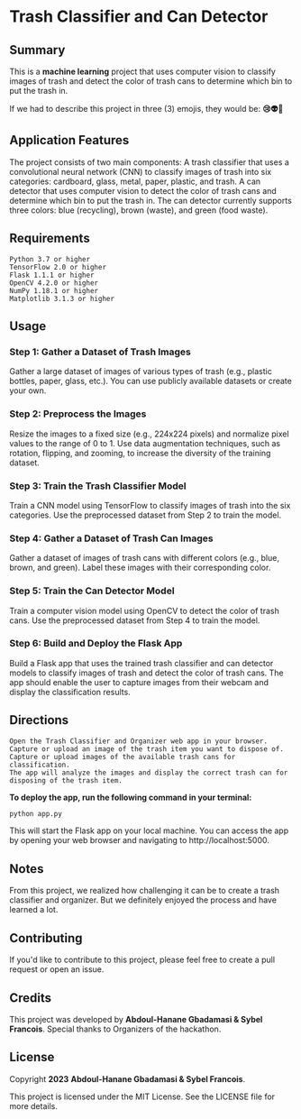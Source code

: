 # Trash Classifier and Can Detector


## Summary
This is a **machine learning** project that uses computer vision to classify images of trash and detect the color of trash cans to determine which bin to put the trash in.


If we had to describe this project in three (3) emojis, they would be: **😢👽🙏**

## Application Features
The project consists of two main components:
    A trash classifier that uses a convolutional neural network (CNN) to classify images of trash into six categories: cardboard, glass, metal, paper, plastic, and trash.
    A can detector that uses computer vision to detect the color of trash cans and determine which bin to put the trash in. The can detector currently supports three colors: blue (recycling), brown (waste), and green (food waste).



## Requirements
    Python 3.7 or higher
    TensorFlow 2.0 or higher
    Flask 1.1.1 or higher
    OpenCV 4.2.0 or higher
    NumPy 1.18.1 or higher
    Matplotlib 3.1.3 or higher
    
    
## Usage

### Step 1: Gather a Dataset of Trash Images
Gather a large dataset of images of various types of trash (e.g., plastic bottles, paper, glass, etc.). You can use publicly available datasets or create your own.

### Step 2: Preprocess the Images
Resize the images to a fixed size (e.g., 224x224 pixels) and normalize pixel values to the range of 0 to 1. Use data augmentation techniques, such as rotation, flipping, and zooming, to increase the diversity of the training dataset.

### Step 3: Train the Trash Classifier Model
Train a CNN model using TensorFlow to classify images of trash into the six categories. Use the preprocessed dataset from Step 2 to train the model.

### Step 4: Gather a Dataset of Trash Can Images
Gather a dataset of images of trash cans with different colors (e.g., blue, brown, and green). Label these images with their corresponding color.

### Step 5: Train the Can Detector Model
Train a computer vision model using OpenCV to detect the color of trash cans. Use the preprocessed dataset from Step 4 to train the model.

### Step 6: Build and Deploy the Flask App
Build a Flask app that uses the trained trash classifier and can detector models to classify images of trash and detect the color of trash cans. The app should enable the user to capture images from their webcam and display the classification results.


## Directions
    Open the Trash Classifier and Organizer web app in your browser.
    Capture or upload an image of the trash item you want to dispose of.
    Capture or upload images of the available trash cans for classification.
    The app will analyze the images and display the correct trash can for disposing of the trash item.
  



**To deploy the app, run the following command in your terminal:**

```python
python app.py
```
This will start the Flask app on your local machine. You can access the app by opening your web browser and navigating to http://localhost:5000.




## Notes

From this project, we realized how challenging it can be to create a trash classifier and organizer. But we definitely enjoyed the process and have learned a lot.




## Contributing

If you'd like to contribute to this project, please feel free to create a pull request or open an issue.

## Credits

This project was developed by **Abdoul-Hanane Gbadamasi & Sybel Francois**. Special thanks to Organizers of the hackathon.

## License

Copyright **2023** **Abdoul-Hanane Gbadamasi & Sybel Francois**.

This project is licensed under the MIT License. See the LICENSE file for more details.

 







